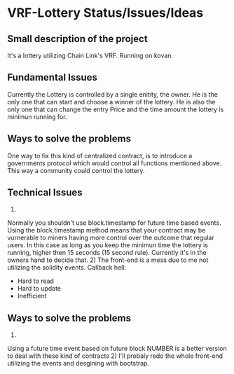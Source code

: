# VRF-Lottery Status/Issues/Ideas

## Small description of the project
It's a lottery utilizing Chain Link's VRF.
Running on kovan.

## Fundamental Issues
Currently the Lottery is controlled by a single enitity, the owner. He is the only one that can start and choose a winner of the lottery.
He is also the only one that can change the entry Price and the time amount the lottery is minimun running for.
## Ways to solve the problems
One way to fix this kind of centralized contract, is to introduce a governments protocol which would control all functions mentioned above.
This way a community could control the lottery.
## Technical Issues
1) 
Normally you shouldn't use block.timestamp for future time based events. Using the block.timestamp method means that your contract may be vurnerable to miners having more control over the outcome that regular users. In this case as long as you keep the minimun time the lottery is running, higher then 15 seconds (15 second rule). Currently it's in the owners hand to decide that.
2)
The front-end is a mess due to me not utilizing the solidity events. 
Callback hell:
- Hard to read
- Hard to update
- Inefficient

## Ways to solve the problems
1) 
Using a future time event based on future block NUMBER is a better version to deal with these kind of contracts
2)
I'll probaly redo the whole front-end utilizing the events and desgining with bootstrap.
